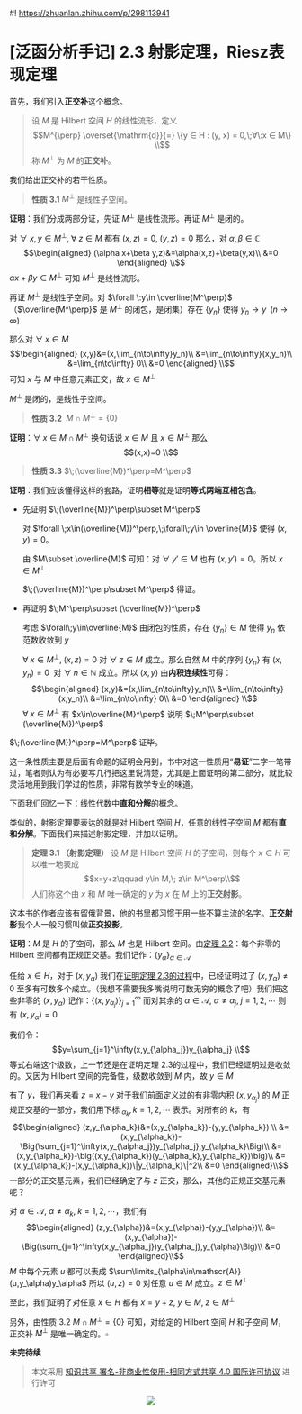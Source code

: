 #! https://zhuanlan.zhihu.com/p/298113941
# [泛函分析手记] 2.3 射影定理，Riesz表现定理

首先，我们引入**正交补**这个概念。
> 设 $M$ 是 $\mathrm{Hilbert}$ 空间 $H$ 的线性流形，定义
> $$M^{\perp} \overset{\mathrm{d}}{=} \{y ∈ H : (y, x) = 0,\;∀\:x ∈ M\} \\$$
> 称 $M^⊥$ 为 $M$ 的**正交补**。

我们给出正交补的若干性质。

> **性质 3.1** $M^\perp$ 是线性子空间。

**证明**：我们分成两部分证，先证 $M^\perp$ 是线性流形。再证 $M^\perp$ 是闭的。

对 $\forall\:x,y\in M^\perp,\;\forall\:z\in M$ 都有 $(x,z)=0,\;(y,z)=0$ 那么，对 $\alpha,\beta\in\mathbb{C}$
$$\begin{aligned}
(\alpha x+\beta y,z)&=\alpha(x,z)+\beta(y,x)\\
&=0
\end{aligned} \\$$
$\alpha x+\beta y\in M^\perp$ 可知 $M^\perp$ 是线性流形。

再证 $M^\perp$ 是线性子空间。对 $\forall \:y\in \overline{M^\perp}$ （$\overline{M^\perp}$ 是 $M^\perp$ 的闭包，是闭集）存在 $\{y_n\}$ 使得 $y_n\to y\;\;(n\to\infty)$

那么对 $\forall \;x\in M$
$$\begin{aligned}
(x,y)&=(x,\lim_{n\to\infty}y_n)\\
&=\lim_{n\to\infty}(x,y_n)\\
&=\lim_{n\to\infty} 0\\
&=0
\end{aligned} \\$$
可知 $x$ 与 $M$ 中任意元素正交，故 $x\in M^\perp$

$M^\perp$ 是闭的，是线性子空间。

> **性质 3.2** $\;M\cap M^\perp=\{0\}$

**证明**：$\forall \;x\in M\cap M^\perp$ 换句话说 $x\in M$ 且 $x\in M^\perp$ 那么
$$(x,x)=0 \\$$

> **性质 3.3** $\;(\overline{M})^\perp=M^\perp$

**证明**：我们应该懂得这样的套路，证明**相等**就是证明**等式两端互相包含**。

- 先证明 $\;(\overline{M})^\perp\subset M^\perp$
  
  对 $\forall \;x\in(\overline{M})^\perp,\;\forall\;y\in \overline{M}$ 使得 $(x,y)=0$。
  
  由 $M\subset \overline{M}$ 可知：对 $\forall\;y'\in M$ 也有 $(x,y')=0$。所以 $x\in M^\perp$

  $\;(\overline{M})^\perp\subset M^\perp$ 得证。
- 再证明 $\;M^\perp\subset (\overline{M})^\perp$
  
  考虑 $\forall\;y\in\overline{M}$ 由闭包的性质，存在 $\{y_n\}\in M$ 使得 $y_n$ 依范数收敛到 $y$

  $\forall\;x\in M^\perp,\;(x,z)=0$ 对 $\forall\;z\in M$ 成立。那么自然 $M$ 中的序列 $\{y_n\}$ 有 $(x,y_n)=0\;$ 对  $\forall\;n\in \mathbb{N}$ 成立。所以 $(x,y)$ 由**内积连续性**可得：
  $$\begin{aligned}
  (x,y)&=(x,\lim_{n\to\infty}y_n)\\
  &=\lim_{n\to\infty}(x,y_n)\\
  &=\lim_{n\to\infty} 0\\
  &=0
  \end{aligned} \\$$
  $\forall\;x \in M^\perp$ 有 $x\in\overline{M}^\perp$ 说明 $\;M^\perp\subset (\overline{M})^\perp$

$\;(\overline{M})^\perp=M^\perp$ 证毕。

这一条性质主要是后面有命题的证明会用到，书中对这一性质用“**易证**”二字一笔带过，笔者则认为有必要写几行把这里说清楚，尤其是上面证明的第二部分，就比较灵活地用到我们学过的性质，非常有数学专业的味道。

下面我们回忆一下：线性代数中**直和分解**的概念。


类似的，射影定理要表达的就是对 $\mathrm{Hilbert}$ 空间 $H$，任意的线性子空间 $M$ 都有**直和分解**。下面我们来描述射影定理，并加以证明。

> **定理 3.1 （射影定理）** 设 $M$ 是 $\mathrm{Hilbert}$ 空间 $H$ 的子空间，则每个 $x\in H$ 可以唯一地表成
> $$x=y+z\qquad y\in M,\; z\in M^\perp\\$$
> 人们称这个由 $x$ 和 $M$ 唯一确定的 $y$ 为 $x$ 在 $M$ 上的**正交射影**。

这本书的作者应该有留俄背景，他的书里都习惯于用一些不算主流的名字。**正交射影**我个人一般习惯叫做**正交投影**。

**证明**：$M$ 是 $H$ 的子空间，那么 $M$ 也是 $\mathrm{Hilbert}$ 空间。由[定理 2.2](https://zhuanlan.zhihu.com/p/282852669)：每个非零的 $\mathrm{Hilbert}$ 空间都有正规正交基。我们记作：$\{y_\alpha\}_{\alpha\in\mathscr{A}}$ 

任给 $x\in H$，对于 $(x,y_\alpha)$ 我们在[证明定理 2.3的过程](https://zhuanlan.zhihu.com/p/282852669)中，已经证明过了 $(x,y_\alpha)\not = 0$ 至多有可数多个成立。（我想不需要我多嘴说明可数无穷的概念了吧）我们把这些非零的 $(x,y_\alpha)$ 记作：$\{(x,y_{\alpha_j})\}_{j=1}^\infty$ 而对其余的 $\alpha\in\mathscr{A},\:\alpha\not = \alpha_j,\;j=1,2,\cdots$ 则有 $(x,y_\alpha)=0$

我们令：
$$y=\sum_{j=1}^\infty(x,y_{\alpha_j})y_{\alpha_j} \\$$
等式右端这个级数，上一节还是在证明定理 2.3的过程中，我们已经证明过是收敛的。又因为 $\mathrm{Hilbert}$ 空间的完备性，级数收敛到 $M$ 内，故 $y\in M$

有了 $y$，我们再来看 $z=x-y$ 对于我们前面定义过的有非零内积 $(x,y_{\alpha_j})$ 的 $M$ 正规正交基的一部分，我们用下标 $_{\alpha_k},k=1,2,\cdots$ 表示。对所有的 $k$，有
$$\begin{aligned}
(z,y_{\alpha_k})&=(x,y_{\alpha_k})-(y,y_{\alpha_k}) \\
&=(x,y_{\alpha_k})-\Big(\sum_{j=1}^\infty(x,y_{\alpha_j})y_{\alpha_j},y_{\alpha_k}\Big)\\
&=(x,y_{\alpha_k})-\big((x,y_{\alpha_k})(y_{\alpha_k},y_{\alpha_k})\big)\\
&=(x,y_{\alpha_k})-(x,y_{\alpha_k})\|y_{\alpha_k}\|^2\\
&=0
\end{aligned}\\$$
一部分的正交基元素，我们已经确定了与 $z$ 正交，那么，其他的正规正交基元素呢？

对 $\alpha\in\mathscr{A},\:\alpha\not = \alpha_k,\;k=1,2,\cdots$，我们有
$$\begin{aligned}
(z,y_{\alpha})&=(x,y_{\alpha})-(y,y_{\alpha})\\
&=(x,y_{\alpha})-\Big(\sum_{j=1}^\infty(x,y_{\alpha_j})y_{\alpha_j},y_{\alpha}\Big)\\
&=0
\end{aligned}\\$$
$M$ 中每个元素 $u$ 都可以表成 $\sum\limits_{\alpha\in\mathscr{A}}(u,y_\alpha)y_\alpha$ 所以 $(u,z)=0$ 对任意 $u\in M$ 成立。$z\in M^\perp$

至此，我们证明了对任意 $x\in H$ 都有 $x=y+z,\;y\in M,\;z\in M^\perp$

另外，由性质 3.2 $M\cap M^\perp=\{0\}$ 可知，对给定的 $\mathrm{Hilbert}$ 空间 $H$ 和子空间 $M$，正交补 $M^\perp$ 是唯一确定的。$\square$

**未完待续**

> 本文采用 [知识共享 署名-非商业性使用-相同方式共享 4.0 国际许可协议](https://creativecommons.org/licenses/by-nc-sa/4.0/deed.zh-Hans) 进行许可

<div align=center>
<img src="https://mirrors.creativecommons.org/presskit/buttons/88x31/svg/by-nc-sa.svg" />
</div>